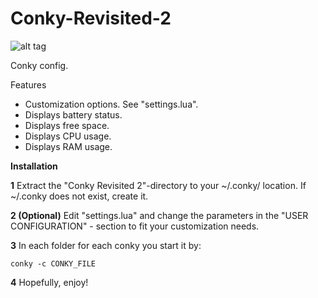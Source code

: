 # Conky-Revisited-2
![alt tag](https://raw.githubusercontent.com/xexpanderx/Conky-Revisited-2/master/Screenshot.png)

Conky config.

Features
* Customization options. See "settings.lua".
* Displays battery status.
* Displays free space.
* Displays CPU usage.
* Displays RAM usage.


<b>Installation</b>

<b>1</b> Extract the "Conky Revisited 2"-directory to your ~/.conky/ location. If ~/.conky does not exist, create it.

<b>2 (Optional)</b> Edit "settings.lua" and change the parameters in the "USER CONFIGURATION" - section to fit your customization needs. 

<b>3</b> In each folder for each conky you start it by:

    conky -c CONKY_FILE

<b>4</b> Hopefully, enjoy!
